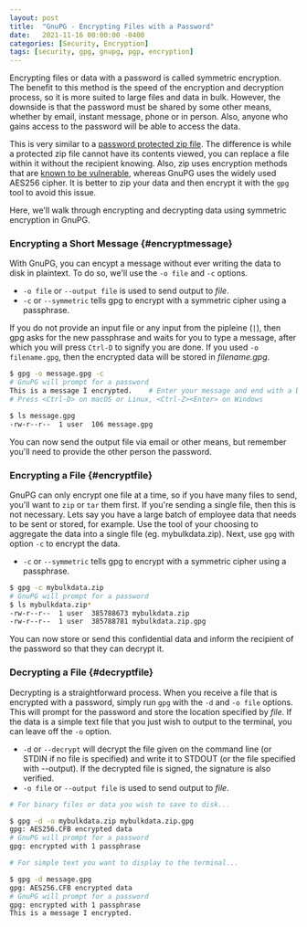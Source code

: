```yaml
---
layout: post
title:  "GnuPG - Encrypting Files with a Password"
date:   2021-11-16 00:00:00 -0400
categories: [Security, Encryption]
tags: [security, gpg, gnupg, pgp, encryption]
---
```

Encrypting files or data with a password is called symmetric encryption. The benefit to this method is the speed of the encryption and decryption process, so it is more suited to large files and data in bulk. However, the downside is that the password must be shared by some other means, whether by email, instant message, phone or in person. Also, anyone who gains access to the password will be able to access the data.

This is very similar to a [password protected zip file](https://en.wikipedia.org/wiki/ZIP_(file_format)#Encryption). The difference is while a protected zip file cannot have its contents viewed, you can replace a file within it without the recipient knowing. Also, zip uses encryption methods that are [known to be vulnerable](https://math.ucr.edu/~mike/zipattacks.pdf), whereas GnuPG uses the widely used AES256 cipher. It is better to zip your data and then encrypt it with the `gpg` tool to avoid this issue.

Here, we'll walk through encrypting and decrypting data using symmetric encryption in GnuPG.

### Encrypting a Short Message {#encryptmessage}
With GnuPG, you can encypt a message without ever writing the data to disk in plaintext. To do so, we'll use the `-o file` and `-c` options.

- `-o file` or `--output file` is used to send output to *file*.
- `-c` or `--symmetric` tells gpg to encrypt with a symmetric cipher using a passphrase.

If you do not provide an input file or any input from the pipleine (`|`), then gpg asks for the new passphrase and waits for you to type a message, after which you will press `Ctrl-D` to signify you are done. If you used `-o filename.gpg`, then the encrypted data will be stored in *filename.gpg*.

```bash
$ gpg -o message.gpg -c
# GnuPG will prompt for a password
This is a message I encrypted.    # Enter your message and end with a blank line
# Press <Ctrl-D> on macOS or Linux, <Ctrl-Z><Enter> on Windows

$ ls message.gpg 
-rw-r--r--  1 user  106 message.gpg
```

You can now send the output file via email or other means, but remember you'll need to provide the other person the password.

### Encrypting a File {#encryptfile}
GnuPG can only encrypt one file at a time, so if you have many files to send, you'll want to `zip` or `tar` them first. If you're sending a single file, then this is not necessary. Lets say you have a large batch of employee data that needs to be sent or stored, for example. Use the tool of your choosing to aggregate the data into a single file (eg. mybulkdata.zip). Next, use `gpg` with option `-c` to encrypt the data.

- `-c` or `--symmetric` tells gpg to encrypt with a symmetric cipher using a passphrase.

```bash
$ gpg -c mybulkdata.zip
# GnuPG will prompt for a password
$ ls mybulkdata.zip*
-rw-r--r--  1 user  385788673 mybulkdata.zip
-rw-r--r--  1 user  385788781 mybulkdata.zip.gpg
```

You can now store or send this confidential data and inform the recipient of the password so that they can decrypt it.

### Decrypting a File {#decryptfile}
Decrypting is a straightforward process. When you receive a file that is encrypted with a password, simply run `gpg` with the `-d` and `-o file` options. This will prompt for the password and store the location specified by *file*. If the data is a simple text file that you just wish to output to the terminal, you can leave off the `-o` option.

- `-d` or `--decrypt` will decrypt the file given on the command line (or STDIN if no file is specified) and write it to STDOUT (or the file specified with --output). If the decrypted file is signed, the signature is also  verified.
- `-o file` or `--output file` is used to send output to *file*.

```bash
# For binary files or data you wish to save to disk...

$ gpg -d -o mybulkdata.zip mybulkdata.zip.gpg
gpg: AES256.CFB encrypted data
# GnuPG will prompt for a password
gpg: encrypted with 1 passphrase
```
```bash
# For simple text you want to display to the terminal...

$ gpg -d message.gpg
gpg: AES256.CFB encrypted data
# GnuPG will prompt for a password
gpg: encrypted with 1 passphrase
This is a message I encrypted.
```
